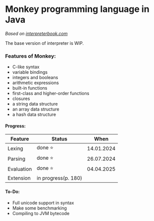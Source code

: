 # Monkey programming language in Java
_Based on [interpreterbook.com](https://interpreterbook.com)_

The base version of interpreter is WIP.

### Features of Monkey:
- C-like syntax  
- variable bindings  
- integers and booleans  
- arithmetic expressions  
- built-in functions  
- first-class and higher-order functions  
- closures  
- a string data structure  
- an array data structure  
- a hash data structure  

#### Progress:
| Feature    | Status              | When       |  
|------------|---------------------|------------|  
| Lexing     | done ⭐              | 14.01.2024 |
| Parsing    | done ⭐              | 26.07.2024 |
| Evaluation | done ⭐              | 04.04.2025 |
| Extension  | in progress(p. 180) |            |


#### To-Do:
- Full unicode support in syntax
- Make some benchmarking
- Compiling to JVM bytecode